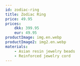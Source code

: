 ```yaml
---
id: zodiac-ring
title: Zodiac Ring
price: 49.95
prices:
    dkk: 399.95
    eur: 49.95
productImage: img.en.webp
productImage2: img2.en.webp
materials:
    - Asian resin jewelry beads
    - Reinforced jewelry cord
---
```

